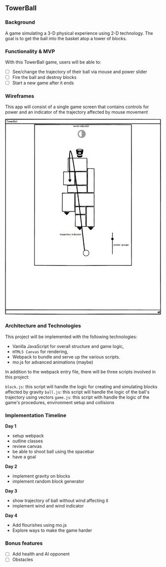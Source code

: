 ## TowerBall

### Background

A game simulating a 3-D physical experience using 2-D technology. The goal is to get the ball into the basket atop a tower of blocks.

### Functionality & MVP  

With this TowerBall game, users will be able to:

- [ ] See/change the trajectory of their ball via mouse and power slider
- [ ] Fire the ball and destroy blocks
- [ ] Start a new game after it ends

### Wireframes

This app will consist of a single game screen that contains controls for power and an indicator of the trajectory affected by mouse movement

![wireframes](images/towerball.png)

### Architecture and Technologies

This project will be implemented with the following technologies:

- Vanilla JavaScript for overall structure and game logic,
- `HTML5 Canvas` for rendering,
- Webpack to bundle and serve up the various scripts.
- mo.js for advanced animations (maybe)

In addition to the webpack entry file, there will be three scripts involved in this project:

`block.js`: this script will handle the logic for creating and simulating blocks affected by gravity
`ball.js`: this script will handle the logic of the ball's trajectory using vectors
`game.js`: this script with handle the logic of the game's procedures, environment setup and collisions

### Implementation Timeline

**Day 1**
- setup webpack
- outline classes
- review canvas
- be able to shoot ball using the spacebar
- have a goal

**Day 2**
- implement gravity on blocks
- implement random block generator

**Day 3**
- show trajectory of ball without wind affecting it
- implement wind and wind indicator

**Day 4**
- Add flourishes using mo.js
- Explore ways to make the game harder

### Bonus features

- [ ] Add health and AI opponent
- [ ] Obstacles